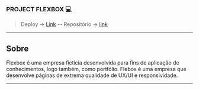 ### PROJECT FLEXBOX 💻
> Deploy -> [Link]()
--
> Repositório -> [link](https://github.com/eupedrobarbosa03/flexbox-page/)

---

## Sobre 
Flexbox é uma empresa fictícia desenvolvida para fins de aplicação de conhecimentos, logo também, como portfólio.
Flebox é uma empresa que desenvolve páginas de extrema qualidade de UX/UI e responsividade.

--- 

